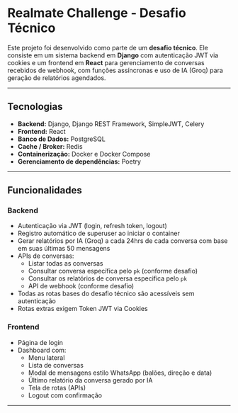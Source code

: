 # Realmate Challenge - Desafio Técnico

Este projeto foi desenvolvido como parte de um **desafio técnico**. Ele consiste em um sistema backend em **Django** com autenticação JWT via cookies e um frontend em **React** para gerenciamento de conversas recebidos de webhook, com funções assíncronas e uso de IA (Groq) para geração de relatórios agendados.

---

## Tecnologias

- **Backend:** Django, Django REST Framework, SimpleJWT, Celery
- **Frontend:** React
- **Banco de Dados:** PostgreSQL
- **Cache / Broker:** Redis
- **Containerização:** Docker e Docker Compose
- **Gerenciamento de dependências:** Poetry

---

## Funcionalidades

### Backend

- Autenticação via JWT (login, refresh token, logout)
- Registro automático de superuser ao iniciar o container
- Gerar relatórios por IA (Groq) a cada 24hrs de cada conversa com base em suas últimas 50 mensagens
- APIs de conversas:
  - Listar todas as conversas
  - Consultar conversa específica pelo `pk` (conforme desafio)
  - Consultar os relatórios de conversa especifica pelo `pk`
  - API de webhook (conforme desafio)
- Todas as rotas bases do desafio técnico são acessíveis sem autenticação
- Rotas extras exigem Token JWT via Cookies

### Frontend

- Página de login
- Dashboard com:
  - Menu lateral
  - Lista de conversas
  - Modal de mensagens estilo WhatsApp (balões, direção e data)
  - Último relatório da conversa gerado por IA
  - Tela de rotas (APIs)
  - Logout com confirmação

---

